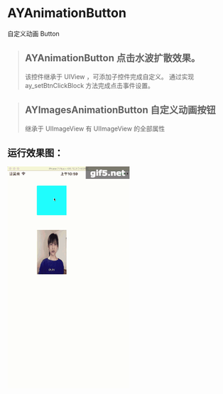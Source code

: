 # AYAnimationButton
自定义动画 Button

> ## AYAnimationButton 点击水波扩散效果。
> 该控件继承于 UIView ，可添加子控件完成自定义。
> 通过实现 ay_setBtnClickBlock 方法完成点击事件设置。

> ## AYImagesAnimationButton 自定义动画按钮
> 继承于 UIImageView 有 UIImageView 的全部属性

## 运行效果图：
![动画按钮](https://github.com/AndyCuiYTT/AYAnimationButton/blob/master/AYAnimationButton.gif)
